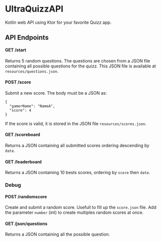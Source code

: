 # UltraQuizzAPI
Kotlin web API using Ktor for your favorite Quizz app.

## API Endpoints

#### GET /start
Returns 5 random questions. The questions are chosen from a JSON file containing all possible questions for the quizz. This JSON file is available at `resources/questions.json`.

#### POST /score
Submit a new score. The body must be a JSON as:
```
{
  "gamerName": "NameA",
  "score": 4
}
```
If the score is valid, it is stored in the JSON file `resources/scores.json`.

#### GET /scoreboard
Returns a JSON containing all submitted scores ordering descending by `date`.

#### GET /leaderboard
Returns a JSON containing 10 bests scores, ordering by `score` then `date`.

### Debug

#### POST /randomscore
Create and submit a random score. Usefull to fill up the `score.json` file.
Add the parameter `number` (int) to create multiples random scores at once.

#### GET /json/questions
Returns a JSON containing all the possible question.
